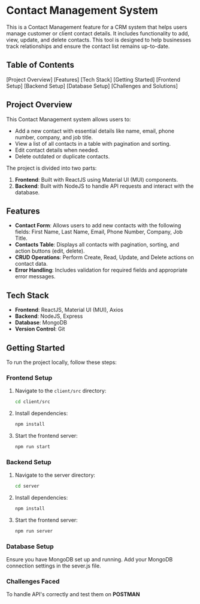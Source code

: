 # Contact Management System 

This is a Contact Management feature for a CRM system that helps users manage customer or client contact details. It includes functionality to add, view, update, and delete contacts. This tool is designed to help businesses track relationships and ensure the contact list remains up-to-date.

## Table of Contents
 [Project Overview]
 [Features]
 [Tech Stack]
 [Getting Started]
 [Frontend Setup]
 [Backend Setup]
 [Database Setup]
 [Challenges and Solutions]

## Project Overview

This Contact Management system allows users to:
- Add a new contact with essential details like name, email, phone number, company, and job title.
- View a list of all contacts in a table with pagination and sorting.
- Edit contact details when needed.
- Delete outdated or duplicate contacts.

The project is divided into two parts:
1. **Frontend**: Built with ReactJS using Material UI (MUI) components.
2. **Backend**: Built with NodeJS to handle API requests and interact with the database.

## Features

- **Contact Form**: Allows users to add new contacts with the following fields: First Name, Last Name, Email, Phone Number, Company, Job Title.
- **Contacts Table**: Displays all contacts with pagination, sorting, and action buttons (edit, delete).
- **CRUD Operations**: Perform Create, Read, Update, and Delete actions on contact data.
- **Error Handling**: Includes validation for required fields and appropriate error messages.

## Tech Stack

- **Frontend**: ReactJS, Material UI (MUI), Axios
- **Backend**: NodeJS, Express
- **Database**: MongoDB
- **Version Control**: Git

## Getting Started

To run the project locally, follow these steps:

### Frontend Setup

1. Navigate to the `client/src` directory:
   ```bash
   cd client/src
2. Install dependencies:
   ```bash
   npm install
3. Start the frontend server:
   ```bash
   npm run start

### Backend Setup

1. Navigate to the server directory:
   ```bash
   cd server
2. Install dependencies:
   ```bash
   npm install
3. Start the frontend server:
   ```bash
   npm run server

### Database Setup

Ensure you have MongoDB set up and running.
Add your MongoDB connection settings in the sever.js file.

### Challenges Faced

To handle API's correctly and test them on **POSTMAN**






